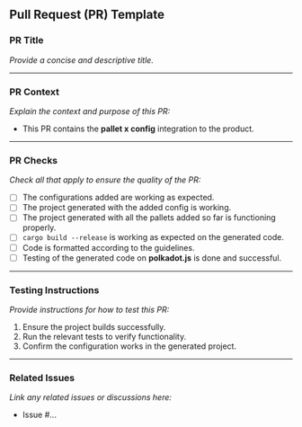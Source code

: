 ## **Pull Request (PR) Template**

### **PR Title**
_Provide a concise and descriptive title._

---

### **PR Context**
_Explain the context and purpose of this PR:_

- This PR contains the **pallet x config** integration to the product.

---

### **PR Checks**
_Check all that apply to ensure the quality of the PR:_

- [ ] The configurations added are working as expected.
- [ ] The project generated with the added config is working.
- [ ] The project generated with all the pallets added so far is functioning properly.
- [ ] `cargo build --release` is working as expected on the generated code.
- [ ] Code is formatted according to the guidelines.
- [ ] Testing of the generated code on **polkadot.js** is done and successful.

---

### **Testing Instructions**
_Provide instructions for how to test this PR:_

1. Ensure the project builds successfully.
2. Run the relevant tests to verify functionality.
3. Confirm the configuration works in the generated project.

---

### **Related Issues**
_Link any related issues or discussions here:_

- Issue #...
